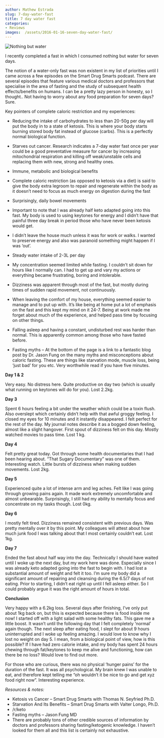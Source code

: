 ```yaml
---
author: Mathew Estrada
slug: 7-day-water-fast
title: 7 day water fast
categories:
- Reviews
images:  /assets/2016-01-16-seven-day-water-fast/
---
```

![Nothing but water]({{page.images}}NBW.jpg)

I recently completed a fast in which I consumed nothing but water for seven days.

The notion of a water-only fast was non existent in my list of priorities until I came across a few episodes on the Smart Drug Smarts podcast. There are several episodes that feature various medical doctors and professors that specialise in the area of fasting and the study of subsequent health effects/benefits on humans. I can be a pretty lazy person in honesty, so I thought.. Not having to worry about any food preparation for seven days? Sure.

<!--excerpt-->

Key pointers of complete caloric restriction and my experiences:

- Reducing the intake of carbohydrates to less than 20-50g per day will put the body in to a state of ketosis. This is where your body starts burning stored body fat instead of glucose (carbs). This is a perfectly normal biological function.

- Starves out cancer. Research indicates a 7-day water fast once per year could be a good preventative measure for cancer by increasing mitochondrial respiration and killing off weak/unstable cells and replacing them with new, strong and healthy ones.
- Immune, metabolic and biological benefits
- Complete caloric restriction (as opposed to ketosis via a diet) is said to give the body extra legroom to repair and regenerate within the body as it doesn’t need to focus as much energy on digestion during the fast
- Surprisingly, daily bowel movements
- Important to note that I was already half keto adapted going into this fast. My body is used to using keytones for energy and I didn’t have that painful three day break in period those who have never been ketosis would get.
- I didn’t leave the house much unless it was for work or walks. I wanted to preserve energy and also was paranoid something might happen if I was ‘out’.
- Steady water intake of 2-3L per day
- My concentration seemed limited while fasting. I couldn’t sit down for hours like I normally can. I had to get up and vary my actions or everything became frustrating, boring and intolerable.
- Dizziness was apparent through most of the fast, but mostly during times of sudden rapid movement, not continuously.
- When leaving the comfort of my house, everything seemed easier to manage and to put up with. It’s like being at home put a lot of emphasis on the fast and this kept my mind on it 24-7. Being at work made me forget about much of the experience, and helped pass time by focusing on other things.
- Falling asleep and having a constant, undisturbed rest was harder than normal. This is apparently common among those who have fasted before.
- Fasting myths – At the bottom of the page is a link to a fantastic blog post by Dr. Jason Fung on the many myths and misconceptions about caloric fasting. These are things like starvation mode, muscle loss, being ‘just bad’ for you etc. Very worthwhile read if you have five minutes.



**Day 1 & 2**

Very easy. No distress here. Quite productive on day two (which is usually what running on keytones will do for you). Lost 2.2kg.

**Day 3**

Spent 6 hours feeling a bit under the weather which could be a toxin flush. Also overslept which certainly didn’t help with that awful groggy feeling. I closed my eyes for 10 minutes and it instantly disappeared. I felt perfect for the rest of the day. My journal notes describe it as a bogged down feeling, almost like a slight hangover. First spout of dizziness felt on this day.
Mostly watched movies to pass time. Lost 1 kg.

**Day 4**

Felt pretty great today. Got through some health documentaries that I had been hearing about. “That Sugary Documentary” was one of them. Interesting watch.
Little bursts of dizziness when making sudden movements. Lost 2kg.

**Day 5** 

Experienced quite a lot of intense arm and leg aches. Felt like I was going through growing pains again. It made work extremely uncomfortable and almost unbearable. Surprisingly, I still had my ability to mentally focus and concentrate on my tasks though. Lost 0kg.

**Day 6**

I mostly felt tired. Dizziness remained consistent with previous days. Was pretty mentally over it by this point. My colleagues will attest about how much junk food I was talking about that I most certainly couldn’t eat. Lost 1kg.

**Day 7**

Ended the fast about half way into the day. Technically I should have waited until I woke up the next day, but my work here was done. Especially since I was already keto adapted going into the fast to begin with. I had lost a substantial amount of weight and felt it too. I’m sure my body did a significant amount of repairing and cleansing during the 6.5/7 days of not eating. Prior to starting, I didn’t eat right up until I fell asleep either. So I could probably argue it was the right amount of hours in total.



**Conclusion**



Very happy with a 6.2kg loss. Several days after finishing, I’ve only put about 1kg back on, but this is expected because there is food inside me now!
I started off with a light salad with some healthy fats. This gave me a little boost. It wasn’t until the following day that I felt completely ‘normal’ again though.
The next sleep after eating food, I slept for about 9 hours uninterrupted and I woke up feeling amazing.
I would love to know why I lost no weight on day 5. I mean, from a biological point of view, how is this possible? If I have had zero calorie intake, and my body has spent 24 hours chewing through fat/keytones to keep me alive and functioning, how can there be no loss? Would love to find out more.

For those who are curious, there was no physical ‘hunger pains’ for the duration of the fast. It was all psychological. My brain knew I was unable to eat, and therefore kept telling me “oh wouldn’t it be nice to go and get xyz food right now”. Interesting experience.

 

*Resources & notes:*

- Ketosis vs Cancer – Smart Drug Smarts with Thomas N. Seyfried Ph.D.
- Starvation And Its Benefits – Smart Drug Smarts with Valter Longo, Ph.D.
- /r/keto
- Fasting myths – Jason Fung MD
- There are probably tons of other credible sources of information by doctors and professors sharing fasting/ketogenic knowledge. I haven’t looked for them all and this list is certainly not exhaustive.